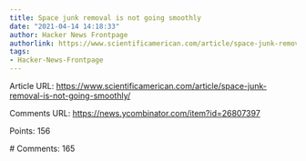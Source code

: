 ```yaml
---
title: Space junk removal is not going smoothly
date: "2021-04-14 14:18:33"
author: Hacker News Frontpage
authorlink: https://www.scientificamerican.com/article/space-junk-removal-is-not-going-smoothly/
tags:
- Hacker-News-Frontpage
---
```


<p>Article URL: <a href="https://www.scientificamerican.com/article/space-junk-removal-is-not-going-smoothly/">https://www.scientificamerican.com/article/space-junk-removal-is-not-going-smoothly/</a></p>
<p>Comments URL: <a href="https://news.ycombinator.com/item?id=26807397">https://news.ycombinator.com/item?id=26807397</a></p>
<p>Points: 156</p>
<p># Comments: 165</p>
